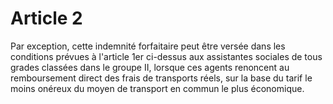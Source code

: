 # Article 2

Par exception, cette indemnité forfaitaire peut être versée dans les conditions prévues à l'article 1er ci-dessus aux assistantes sociales de tous grades classées dans le groupe II, lorsque ces agents renoncent au remboursement direct des frais de transports réels, sur la base du tarif le moins onéreux du moyen de transport en commun le plus économique.
